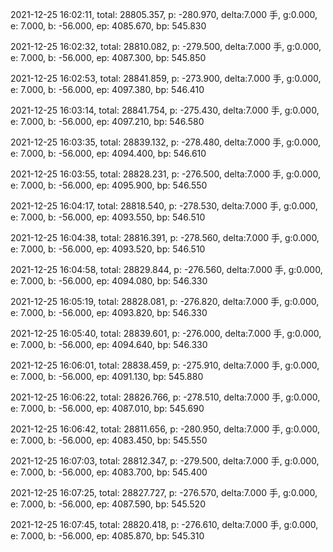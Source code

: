 2021-12-25 16:02:11, total: 28805.357, p: -280.970, delta:7.000 手, g:0.000, e: 7.000, b: -56.000, ep: 4085.670, bp: 545.830

2021-12-25 16:02:32, total: 28810.082, p: -279.500, delta:7.000 手, g:0.000, e: 7.000, b: -56.000, ep: 4087.300, bp: 545.850

2021-12-25 16:02:53, total: 28841.859, p: -273.900, delta:7.000 手, g:0.000, e: 7.000, b: -56.000, ep: 4097.380, bp: 546.410

2021-12-25 16:03:14, total: 28841.754, p: -275.430, delta:7.000 手, g:0.000, e: 7.000, b: -56.000, ep: 4097.210, bp: 546.580

2021-12-25 16:03:35, total: 28839.132, p: -278.480, delta:7.000 手, g:0.000, e: 7.000, b: -56.000, ep: 4094.400, bp: 546.610

2021-12-25 16:03:55, total: 28828.231, p: -276.500, delta:7.000 手, g:0.000, e: 7.000, b: -56.000, ep: 4095.900, bp: 546.550

2021-12-25 16:04:17, total: 28818.540, p: -278.530, delta:7.000 手, g:0.000, e: 7.000, b: -56.000, ep: 4093.550, bp: 546.510

2021-12-25 16:04:38, total: 28816.391, p: -278.560, delta:7.000 手, g:0.000, e: 7.000, b: -56.000, ep: 4093.520, bp: 546.510

2021-12-25 16:04:58, total: 28829.844, p: -276.560, delta:7.000 手, g:0.000, e: 7.000, b: -56.000, ep: 4094.080, bp: 546.330

2021-12-25 16:05:19, total: 28828.081, p: -276.820, delta:7.000 手, g:0.000, e: 7.000, b: -56.000, ep: 4093.820, bp: 546.330

2021-12-25 16:05:40, total: 28839.601, p: -276.000, delta:7.000 手, g:0.000, e: 7.000, b: -56.000, ep: 4094.640, bp: 546.330

2021-12-25 16:06:01, total: 28838.459, p: -275.910, delta:7.000 手, g:0.000, e: 7.000, b: -56.000, ep: 4091.130, bp: 545.880

2021-12-25 16:06:22, total: 28826.766, p: -278.510, delta:7.000 手, g:0.000, e: 7.000, b: -56.000, ep: 4087.010, bp: 545.690

2021-12-25 16:06:42, total: 28811.656, p: -280.950, delta:7.000 手, g:0.000, e: 7.000, b: -56.000, ep: 4083.450, bp: 545.550

2021-12-25 16:07:03, total: 28812.347, p: -279.500, delta:7.000 手, g:0.000, e: 7.000, b: -56.000, ep: 4083.700, bp: 545.400

2021-12-25 16:07:25, total: 28827.727, p: -276.570, delta:7.000 手, g:0.000, e: 7.000, b: -56.000, ep: 4087.590, bp: 545.520

2021-12-25 16:07:45, total: 28820.418, p: -276.610, delta:7.000 手, g:0.000, e: 7.000, b: -56.000, ep: 4085.870, bp: 545.310